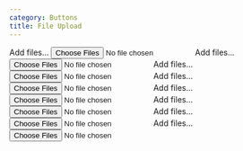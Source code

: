 ```yaml
---
category: Buttons
title: File Upload
---
```

  <span class="btn btn-default btn-file">
    <i class="icon icon-plus-circle"></i>
    <span>Add files...</span>
    <input type="file" name="files[]" multiple aria-label="upload files">
  </span>
  <span class="btn btn-primary btn-file">
    <i class="icon icon-plus-circle"></i>
    <span>Add files...</span>
    <input type="file" name="files[]" multiple aria-label="upload files">
  </span>
  <span class="btn btn-success btn-file">
    <i class="icon icon-plus-circle"></i>
    <span>Add files...</span>
    <input type="file" name="files[]" multiple aria-label="upload files">
  </span>
  <span class="btn btn-info btn-file">
    <i class="icon icon-plus-circle"></i>
    <span>Add files...</span>
    <input type="file" name="files[]" multiple aria-label="upload files">
  </span>
  <span class="btn btn-warning btn-file">
    <i class="icon icon-plus-circle"></i>
    <span>Add files...</span>
    <input type="file" name="files[]" multiple aria-label="upload files">
  </span>
  <span class="btn btn-danger btn-file">
    <i class="icon icon-plus-circle"></i>
    <span>Add files...</span>
    <input type="file" name="files[]" multiple aria-label="upload files">
  </span>
  <span class="btn btn-dark btn-file">
    <i class="icon icon-plus-circle"></i>
    <span>Add files...</span>
    <input type="file" name="files[]" multiple aria-label="upload files">
  </span>
  <span class="btn btn-link btn-file">
    <i class="icon icon-plus-circle"></i>
    <span>Add files...</span>
    <input type="file" name="files[]" multiple aria-label="upload files">
  </span>
